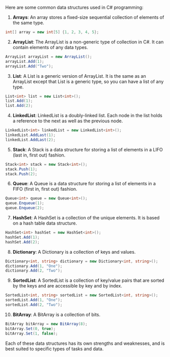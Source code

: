 Here are some common data structures used in C# programming:

1. **Arrays**: An array stores a fixed-size sequential collection of elements of the same type. 

```csharp
int[] array = new int[5] {1, 2, 3, 4, 5};
```

2. **ArrayList**: The ArrayList is a non-generic type of collection in C#. It can contain elements of any data types.

```csharp
ArrayList arrayList = new ArrayList();
arrayList.Add(1);
arrayList.Add("Two");
```

3. **List**: A List is a generic version of ArrayList. It is the same as an ArrayList except that List is a generic type, so you can have a list of any type.

```csharp
List<int> list = new List<int>();
list.Add(1);
list.Add(2);
```

4. **LinkedList**: LinkedList is a doubly-linked list. Each node in the list holds a reference to the next as well as the previous node.

```csharp
LinkedList<int> linkedList = new LinkedList<int>();
linkedList.AddLast(1);
linkedList.AddLast(2);
```

5. **Stack**: A Stack is a data structure for storing a list of elements in a LIFO (last in, first out) fashion.

```csharp
Stack<int> stack = new Stack<int>();
stack.Push(1);
stack.Push(2);
```

6. **Queue**: A Queue is a data structure for storing a list of elements in a FIFO (first in, first out) fashion.

```csharp
Queue<int> queue = new Queue<int>();
queue.Enqueue(1);
queue.Enqueue(2);
```

7. **HashSet**: A HashSet is a collection of the unique elements. It is based on a hash table data structure.

```csharp
HashSet<int> hashSet = new HashSet<int>();
hashSet.Add(1);
hashSet.Add(2);
```

8. **Dictionary**: A Dictionary is a collection of keys and values.

```csharp
Dictionary<int, string> dictionary = new Dictionary<int, string>();
dictionary.Add(1, "One");
dictionary.Add(2, "Two");
```

9. **SortedList**: A SortedList is a collection of key/value pairs that are sorted by the keys and are accessible by key and by index.

```csharp
SortedList<int, string> sortedList = new SortedList<int, string>();
sortedList.Add(1, "One");
sortedList.Add(2, "Two");
```

10. **BitArray**: A BitArray is a collection of bits.

```csharp
BitArray bitArray = new BitArray(8);
bitArray.Set(0, true);
bitArray.Set(1, false);
```

Each of these data structures has its own strengths and weaknesses, and is best suited to specific types of tasks and data.